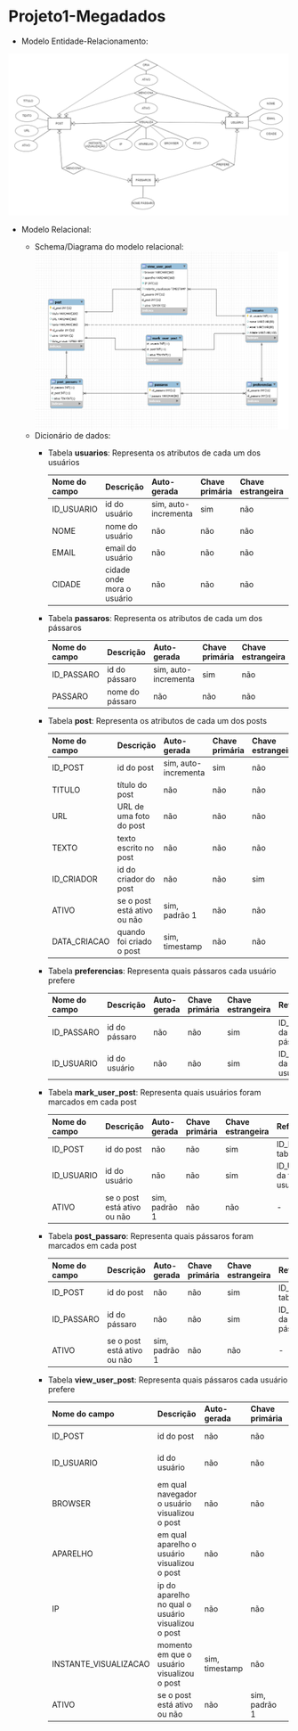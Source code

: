 
# Projeto1-Megadados

- Modelo Entidade-Relacionamento:

![MER](image%20(5).png)

- Modelo Relacional:

    - Schema/Diagrama do modelo relacional:
![tabelas](tabelas.PNG)
    - Dicionário de dados:
        - Tabela **usuarios**: Representa os atributos de cada um dos usuários
        
            | Nome do campo  | Descrição | Auto-gerada | Chave primária | Chave estrangeira | Referencia | Restrições |
            | ------------- | ------------- | ------------- | ------------- | ------------- | ------------- | ------------- |
            | ID_USUARIO  | id do usuário  | sim, auto-incrementa | sim | não | - | não nulo |
            | NOME  | nome do usuário  | não | não | não | - | não nulo |
            | EMAIL  | email do usuário  | não | não | não | - | não nulo |
            | CIDADE  | cidade onde mora o usuário  | não | não | não | - | não nulo |

            
        - Tabela **passaros**: Representa os atributos de cada um dos pássaros
        
            | Nome do campo  | Descrição | Auto-gerada | Chave primária | Chave estrangeira | Referencia | Restrições |
            | ------------- | ------------- | ------------- | ------------- | ------------- | ------------- | ------------- |
            | ID_PASSARO  | id do pássaro  | sim, auto-incrementa | sim | não | - | não nulo |
            | PASSARO  | nome do pássaro  | não | não | não | - | não nulo |
            
            
        - Tabela **post**: Representa os atributos de cada um dos posts
        
            | Nome do campo  | Descrição | Auto-gerada | Chave primária | Chave estrangeira | Referencia | Restrições |
            | ------------- | ------------- | ------------- | ------------- | ------------- | ------------- | ------------- |
            | ID_POST  | id do post  | sim, auto-incrementa | sim | não | - | não nulo |
            | TITULO  | título do post  | não | não | não | - | não nulo |
            | URL  | URL de uma foto do post  | não | não | não | - | - |
            | TEXTO  | texto escrito no post  | não | não | não | - | - |
            | ID_CRIADOR  | id do criador do post  | não | não | sim | ID_USUARIO da tabela usuário | não nulo |
            | ATIVO  | se o post está ativo ou não  | sim, padrão 1 | não | não | - | não nulo |
            | DATA_CRIACAO  | quando foi criado o post  | sim, timestamp | não | não | - | não nulo |


        - Tabela **preferencias**: Representa quais pássaros cada usuário prefere
        
            | Nome do campo  | Descrição | Auto-gerada | Chave primária | Chave estrangeira | Referencia | Restrições |
            | ------------- | ------------- | ------------- | ------------- | ------------- | ------------- | ------------- |
            | ID_PASSARO  | id do pássaro  | não | não | sim | ID_PASSARO da tabela pássaro | não nulo |
            | ID_USUARIO  | id do usuário  | não | não | sim | ID_USUARIO da tabela usuário | não nulo |
            
        - Tabela **mark_user_post**: Representa quais usuários foram marcados em cada post
        
            | Nome do campo  | Descrição | Auto-gerada | Chave primária | Chave estrangeira | Referencia | Restrições |
            | ------------- | ------------- | ------------- | ------------- | ------------- | ------------- | ------------- |
            | ID_POST  | id do post  | não | não | sim | ID_POST da tabela post | não nulo |
            | ID_USUARIO  | id do usuário  | não | não | sim | ID_USUARIO da tabela usuário | não nulo |
            | ATIVO  | se o post está ativo ou não  | sim, padrão 1 | não | não | - | não nulo |
            
        - Tabela **post_passaro**: Representa quais pássaros foram marcados em cada post
        
            | Nome do campo  | Descrição | Auto-gerada | Chave primária | Chave estrangeira | Referencia | Restrições |
            | ------------- | ------------- | ------------- | ------------- | ------------- | ------------- | ------------- |
            | ID_POST  | id do post  | não | não | sim | ID_POST da tabela post | não nulo |
            | ID_PASSARO  | id do pássaro  | não | não | sim | ID_PASSARO da tabela pássaro | não nulo |
            | ATIVO  | se o post está ativo ou não  | sim, padrão 1 | não | não | - | não nulo |
            
        - Tabela **view_user_post**: Representa quais pássaros cada usuário prefere
        
            | Nome do campo  | Descrição | Auto-gerada | Chave primária | Chave estrangeira | Referencia | Restrições |
            | ------------- | ------------- | ------------- | ------------- | ------------- | ------------- | ------------- |
            | ID_POST  | id do post  | não | não | sim | ID_POST da tabela post | não nulo |
            | ID_USUARIO  | id do usuário  | não | não | sim | ID_USUARIO da tabela usuário | não nulo |
            | BROWSER  | em qual navegador o usuário visualizou o post  | não | não | não | - | - |
            | APARELHO  | em qual aparelho o usuário visualizou o post  | não | não | não | - | - |
            | IP  | ip do aparelho no qual o usuário visualizou o post  | não | não | não | - | - |
            | INSTANTE_VISUALIZACAO  | momento em que o usuário visualizou o post | sim, timestamp | não | não | - | não nulo |
            | ATIVO  | se o post está ativo ou não  | não | sim, padrão 1 | não | - | não nulo |

